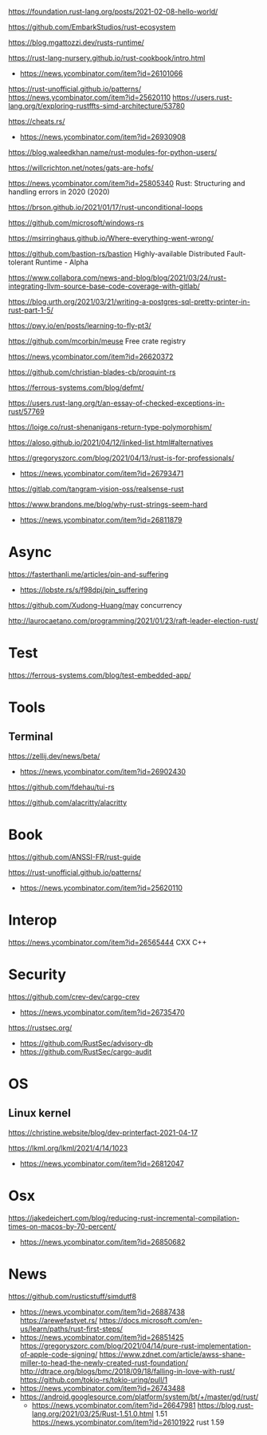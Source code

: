 https://foundation.rust-lang.org/posts/2021-02-08-hello-world/

https://github.com/EmbarkStudios/rust-ecosystem

https://blog.mgattozzi.dev/rusts-runtime/

https://rust-lang-nursery.github.io/rust-cookbook/intro.html
  * https://news.ycombinator.com/item?id=26101066

https://rust-unofficial.github.io/patterns/
https://news.ycombinator.com/item?id=25620110
https://users.rust-lang.org/t/exploring-rustffts-simd-architecture/53780

https://cheats.rs/
* https://news.ycombinator.com/item?id=26930908

https://blog.waleedkhan.name/rust-modules-for-python-users/

https://willcrichton.net/notes/gats-are-hofs/

https://news.ycombinator.com/item?id=25805340 	Rust: Structuring and handling errors in 2020 (2020) 

https://brson.github.io/2021/01/17/rust-unconditional-loops

https://github.com/microsoft/windows-rs

https://msirringhaus.github.io/Where-everything-went-wrong/

https://github.com/bastion-rs/bastion Highly-available Distributed Fault-tolerant Runtime - Alpha

https://www.collabora.com/news-and-blog/blog/2021/03/24/rust-integrating-llvm-source-base-code-coverage-with-gitlab/

https://blog.urth.org/2021/03/21/writing-a-postgres-sql-pretty-printer-in-rust-part-1-5/

https://pwy.io/en/posts/learning-to-fly-pt3/

https://github.com/mcorbin/meuse Free crate registry

https://news.ycombinator.com/item?id=26620372

https://github.com/christian-blades-cb/proquint-rs

https://ferrous-systems.com/blog/defmt/

https://users.rust-lang.org/t/an-essay-of-checked-exceptions-in-rust/57769

https://loige.co/rust-shenanigans-return-type-polymorphism/

https://aloso.github.io/2021/04/12/linked-list.html#alternatives

https://gregoryszorc.com/blog/2021/04/13/rust-is-for-professionals/
* https://news.ycombinator.com/item?id=26793471

https://gitlab.com/tangram-vision-oss/realsense-rust

https://www.brandons.me/blog/why-rust-strings-seem-hard
* https://news.ycombinator.com/item?id=26811879

# Async
https://fasterthanli.me/articles/pin-and-suffering
* https://lobste.rs/s/f98dpj/pin_suffering

https://github.com/Xudong-Huang/may concurrency

http://laurocaetano.com/programming/2021/01/23/raft-leader-election-rust/

# Test

https://ferrous-systems.com/blog/test-embedded-app/

# Tools
## Terminal
https://zellij.dev/news/beta/
* https://news.ycombinator.com/item?id=26902430

https://github.com/fdehau/tui-rs

https://github.com/alacritty/alacritty

# Book
https://github.com/ANSSI-FR/rust-guide

https://rust-unofficial.github.io/patterns/
* https://news.ycombinator.com/item?id=25620110

# Interop
https://news.ycombinator.com/item?id=26565444 CXX C++

# Security

https://github.com/crev-dev/cargo-crev
* https://news.ycombinator.com/item?id=26735470

https://rustsec.org/
* https://github.com/RustSec/advisory-db
* https://github.com/RustSec/cargo-audit

# OS

## Linux kernel

https://christine.website/blog/dev-printerfact-2021-04-17

https://lkml.org/lkml/2021/4/14/1023
* https://news.ycombinator.com/item?id=26812047

# Osx
https://jakedeichert.com/blog/reducing-rust-incremental-compilation-times-on-macos-by-70-percent/
* https://news.ycombinator.com/item?id=26850682

# News
https://github.com/rusticstuff/simdutf8
* https://news.ycombinator.com/item?id=26887438
https://arewefastyet.rs/
https://docs.microsoft.com/en-us/learn/paths/rust-first-steps/
* https://news.ycombinator.com/item?id=26851425
https://gregoryszorc.com/blog/2021/04/14/pure-rust-implementation-of-apple-code-signing/
https://www.zdnet.com/article/awss-shane-miller-to-head-the-newly-created-rust-foundation/
http://dtrace.org/blogs/bmc/2018/09/18/falling-in-love-with-rust/
https://github.com/tokio-rs/tokio-uring/pull/1
* https://news.ycombinator.com/item?id=26743488
* https://android.googlesource.com/platform/system/bt/+/master/gd/rust/
  *  https://news.ycombinator.com/item?id=26647981
https://blog.rust-lang.org/2021/03/25/Rust-1.51.0.html 1.51
https://news.ycombinator.com/item?id=26101922 rust 1.59